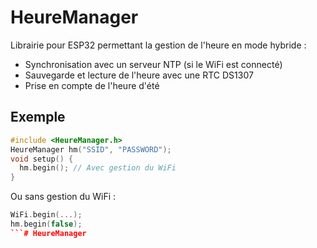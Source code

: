 # HeureManager

Librairie pour ESP32 permettant la gestion de l'heure en mode hybride :
- Synchronisation avec un serveur NTP (si le WiFi est connecté)
- Sauvegarde et lecture de l'heure avec une RTC DS1307
- Prise en compte de l'heure d'été

## Exemple

```cpp
#include <HeureManager.h>
HeureManager hm("SSID", "PASSWORD");
void setup() {
  hm.begin(); // Avec gestion du WiFi
}
```

Ou sans gestion du WiFi :
```cpp
WiFi.begin(...);
hm.begin(false);
```# HeureManager

